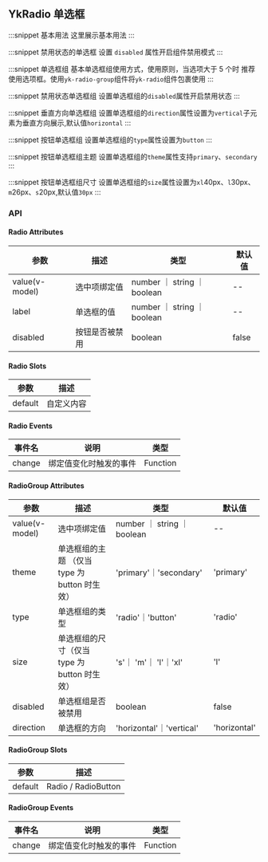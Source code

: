 ## YkRadio 单选框

:::snippet
基本用法
这里展示基本用法
<RadioPrimary/>
:::

:::snippet
禁用状态的单选框
设置 `disabled` 属性开启组件禁用模式
<RadioDisabled/>
:::

:::snippet
单选框组
基本单选框组使用方式，使用原则，当选项大于 5 个时 推荐使用选项框。使用`yk-radio-group`组件将`yk-radio`组件包裹使用
<RadioGroupPrimary/>
:::

:::snippet
禁用状态单选框组
设置单选框组的`disabled`属性开启禁用状态
<RadioGroupDisabled/>
:::

:::snippet
垂直方向单选框组
设置单选框组的`direction`属性设置为`vertical`子元素为垂直方向展示,默认值`horizontal`
<RadioGroupDirection/>
:::

:::snippet
按钮单选框组
设置单选框组的`type`属性设置为`button`
<RadioGroupButton/>
:::

:::snippet
按钮单选框组主题
设置单选框组的`theme`属性支持`primary`、`secondary`
<RadioGroupButtonTheme/>
:::

:::snippet
按钮单选框组尺寸
设置单选框组的`size`属性设置为`xl`40px、`l`30px、`m`26px、`s`20px,默认值`30px`
<RadioGroupButtonSizes/>
:::

### API

#### Radio Attributes

| 参数           | 描述           | 类型                        | 默认值 |
| -------------- | -------------- | --------------------------- | ------ |
| value(v-model) | 选中项绑定值   | number ｜ string ｜ boolean | --     |
| label          | 单选框的值     | number ｜ string ｜ boolean | --     |
| disabled       | 按钮是否被禁用 | boolean                     | false  |

#### Radio Slots

| 参数    | 描述       |
| ------- | ---------- |
| default | 自定义内容 |

#### Radio Events

| 事件名 | 说明                   | 类型     |
| ------ | ---------------------- | -------- |
| change | 绑定值变化时触发的事件 | Function |

#### RadioGroup Attributes

| 参数           | 描述                                          | 类型                        | 默认值       |
| -------------- | --------------------------------------------- | --------------------------- | ------------ |
| value(v-model) | 选中项绑定值                                  | number ｜ string ｜ boolean | --           |
| theme          | 单选框组的主题 （仅当 type 为 button 时生效） | 'primary'｜'secondary'      | 'primary'    |
| type           | 单选框组的类型                                | 'radio'｜'button'           | 'radio'      |
| size           | 单选框组的尺寸（仅当 type 为 button 时生效）  | 's'｜ 'm'｜ 'l'｜'xl'       | 'l'          |
| disabled       | 单选框组是否被禁用                            | boolean                     | false        |
| direction      | 单选框的方向                                  | 'horizontal'｜'vertical'    | 'horizontal' |

#### RadioGroup Slots

| 参数    | 描述                |
| ------- | ------------------- |
| default | Radio / RadioButton |

#### RadioGroup Events

| 事件名 | 说明                   | 类型     |
| ------ | ---------------------- | -------- |
| change | 绑定值变化时触发的事件 | Function |
